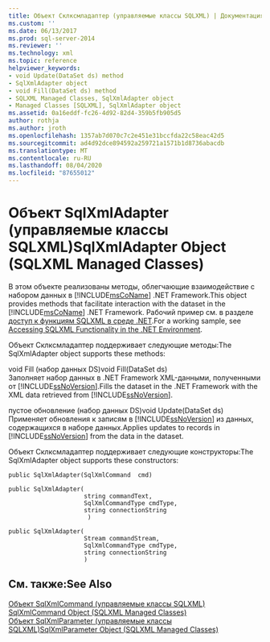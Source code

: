 ```yaml
---
title: Объект Склксмладаптер (управляемые классы SQLXML) | Документация Майкрософт
ms.custom: ''
ms.date: 06/13/2017
ms.prod: sql-server-2014
ms.reviewer: ''
ms.technology: xml
ms.topic: reference
helpviewer_keywords:
- void Update(DataSet ds) method
- SqlXmlAdapter object
- void Fill(DataSet ds) method
- SQLXML Managed Classes, SqlXmlAdapter object
- Managed Classes [SQLXML], SqlXmlAdapter object
ms.assetid: 0a16eddf-fc26-4d92-82d4-359b5fb905d5
author: rothja
ms.author: jroth
ms.openlocfilehash: 1357ab7d070c7c2e451e31bccfda22c58eac42d5
ms.sourcegitcommit: ad4d92dce894592a259721a1571b1d8736abacdb
ms.translationtype: MT
ms.contentlocale: ru-RU
ms.lasthandoff: 08/04/2020
ms.locfileid: "87655012"
---
```

# <a name="sqlxmladapter-object-sqlxml-managed-classes"></a><span data-ttu-id="a327b-102">Объект SqlXmlAdapter (управляемые классы SQLXML)</span><span class="sxs-lookup"><span data-stu-id="a327b-102">SqlXmlAdapter Object (SQLXML Managed Classes)</span></span>
  <span data-ttu-id="a327b-103">В этом объекте реализованы методы, облегчающие взаимодействие с набором данных в [!INCLUDE[msCoName](../../../includes/msconame-md.md)] .NET Framework.</span><span class="sxs-lookup"><span data-stu-id="a327b-103">This object provides methods that facilitate interaction with the dataset in the [!INCLUDE[msCoName](../../../includes/msconame-md.md)] .NET Framework.</span></span> <span data-ttu-id="a327b-104">Рабочий пример см. в разделе [доступ к функциям SQLXML в среде .NET](accessing-sqlxml-functionality-in-the-net-environment.md).</span><span class="sxs-lookup"><span data-stu-id="a327b-104">For a working sample, see [Accessing SQLXML Functionality in the .NET Environment](accessing-sqlxml-functionality-in-the-net-environment.md).</span></span>  
  
 <span data-ttu-id="a327b-105">Объект Склксмладаптер поддерживает следующие методы:</span><span class="sxs-lookup"><span data-stu-id="a327b-105">The SqlXmlAdapter object supports these methods:</span></span>  
  
 <span data-ttu-id="a327b-106">void Fill (набор данных DS)</span><span class="sxs-lookup"><span data-stu-id="a327b-106">void Fill(DataSet ds)</span></span>  
 <span data-ttu-id="a327b-107">Заполняет набор данных в .NET Framework XML-данными, полученными от [!INCLUDE[ssNoVersion](../../../includes/ssnoversion-md.md)].</span><span class="sxs-lookup"><span data-stu-id="a327b-107">Fills the dataset in the .NET Framework with the XML data retrieved from [!INCLUDE[ssNoVersion](../../../includes/ssnoversion-md.md)].</span></span>  
  
 <span data-ttu-id="a327b-108">пустое обновление (набор данных DS)</span><span class="sxs-lookup"><span data-stu-id="a327b-108">void Update(DataSet ds)</span></span>  
 <span data-ttu-id="a327b-109">Применяет обновления к записям в [!INCLUDE[ssNoVersion](../../../includes/ssnoversion-md.md)] из данных, содержащихся в наборе данных.</span><span class="sxs-lookup"><span data-stu-id="a327b-109">Applies updates to records in [!INCLUDE[ssNoVersion](../../../includes/ssnoversion-md.md)] from the data in the dataset.</span></span>  
  
 <span data-ttu-id="a327b-110">Объект Склксмладаптер поддерживает следующие конструкторы:</span><span class="sxs-lookup"><span data-stu-id="a327b-110">The SqlXmlAdapter object supports these constructors:</span></span>  
  
```  
public SqlXmlAdapter(SqlXmlCommand  cmd)   
  
public SqlXmlAdapter(  
                     string commandText,   
                     SqlXmlCommandType cmdType,   
                     string connectionString  
                      )   
  
public SqlXmlAdapter(  
                     Stream commandStream,   
                     SqlXmlCommandType cmdType,   
                     string connectionString  
                     )   
```  
  
## <a name="see-also"></a><span data-ttu-id="a327b-111">См. также:</span><span class="sxs-lookup"><span data-stu-id="a327b-111">See Also</span></span>  
 <span data-ttu-id="a327b-112">[Объект SqlXmlCommand &#40;управляемые классы SQLXML&#41;](sqlxml-4-0-net-framework-support-managed-classes.md) </span><span class="sxs-lookup"><span data-stu-id="a327b-112">[SqlXmlCommand Object &#40;SQLXML Managed Classes&#41;](sqlxml-4-0-net-framework-support-managed-classes.md) </span></span>  
 [<span data-ttu-id="a327b-113">Объект SqlXmlParameter &#40;управляемые классы SQLXML&#41;</span><span class="sxs-lookup"><span data-stu-id="a327b-113">SqlXmlParameter Object &#40;SQLXML Managed Classes&#41;</span></span>](sqlxml-managed-classes-sqlxmlparameter-object.md)  
  
  
